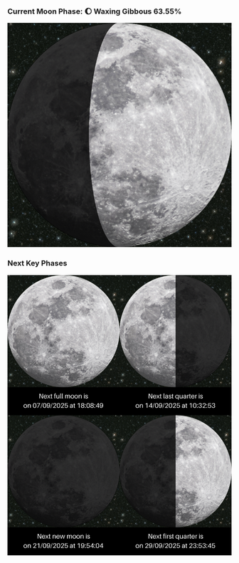 ### Current Moon Phase: 🌔 Waxing Gibbous 63.55%
![Moon Phase](moonphase.png)
### Next Key Phases
![Gallery](gallery.png)